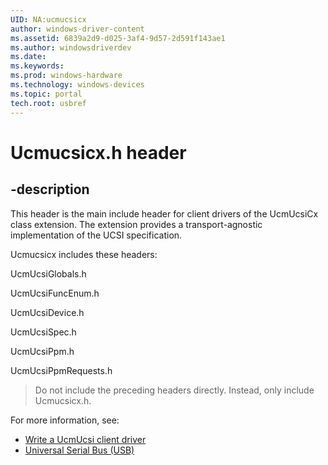 ```yaml
---
UID: NA:ucmucsicx
author: windows-driver-content
ms.assetid: 6839a2d9-d025-3af4-9d57-2d591f143ae1
ms.author: windowsdriverdev
ms.date: 
ms.keywords: 
ms.prod: windows-hardware
ms.technology: windows-devices
ms.topic: portal
tech.root: usbref
---
```


# Ucmucsicx.h header


## -description

This header is the main include header for client drivers of the UcmUcsiCx class extension. The extension provides a transport-agnostic implementation of the UCSI specification.

Ucmucsicx includes these headers:

UcmUcsiGlobals.h

UcmUcsiFuncEnum.h

UcmUcsiDevice.h

UcmUcsiSpec.h

UcmUcsiPpm.h

UcmUcsiPpmRequests.h

> Do not include the preceding headers directly. Instead, only include Ucmucsicx.h.

For more information, see:
- [Write a UcmUcsi client driver]()
- [Universal Serial Bus (USB)](https://docs.microsoft.com/en-us/windows-hardware/drivers/usbcon/write-a-ucsi-driver)
